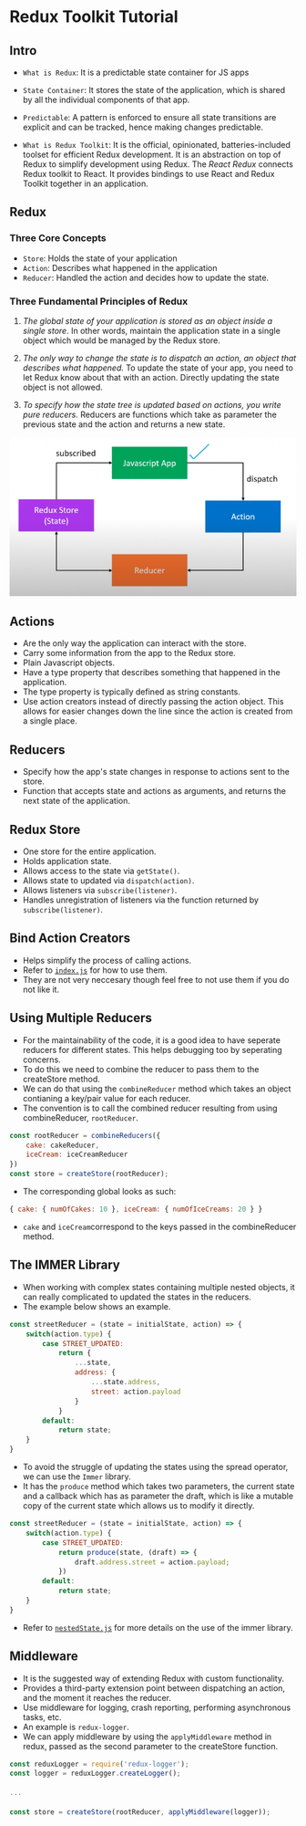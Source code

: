 # Redux Toolkit Tutorial

## Intro

- `What is Redux`: It is a predictable state container for JS apps
- `State Container`: It stores the state of the application, which is shared by all the individual components of that app.
- `Predictable`: A pattern is enforced to ensure all state transitions are explicit and can be tracked, hence making changes predictable.

- `What is Redux Toolkit`: It is the official, opinionated, batteries-included toolset for efficient Redux development. It is an abstraction on top of Redux to simplify development using Redux. The _React Redux_ connects Redux toolkit to React. It provides bindings to use React and Redux Toolkit together in an application.

## Redux

### Three Core Concepts

- `Store`: Holds the state of your application
- `Action`: Describes what happened in the application
- `Reducer`: Handled the action and decides how to update the state.

### Three Fundamental Principles of Redux

1. _The global state of your application is stored as an object inside a single store_. In other words, maintain the application state in a single object which would be managed by the Redux store.

2. _The only way to change the state is to dispatch an action, an object that describes what happened._ To update the state of your app, you need to let Redux know about that with an action. Directly updating the state object is not allowed.

3. _To specify how the state tree is updated based on actions, you write pure reducers._ Reducers are functions which take as parameter the previous state and the action and returns a new state.

<div style="text-align: center;">

![alt Redux Image](./redux_diagram.png "Redux principles visualization")
</div>

## Actions

- Are the only way the application can interact with the store.
- Carry some information from the app to the Redux store.
- Plain Javascript objects.
- Have a type property that describes something that happened in the application.
- The type property is typically defined as string constants.
- Use action creators instead of directly passing the action object. This allows for easier changes down the line since the action is created from a single place.

## Reducers

- Specify how the app's state changes in response to actions sent to the store.
- Function that accepts state and actions as arguments, and returns the next state of the application.

## Redux Store

- One store for the entire application.
- Holds application state.
- Allows access to the state via `getState()`.
- Allows state to updated via `dispatch(action)`.
- Allows listeners via `subscribe(listener)`.
- Handles unregistration of listeners via the function returned by `subscribe(listener)`.

## Bind Action Creators

- Helps simplify the process of calling actions.
- Refer to [`index.js`](./redux-demo/index.js) for how to use them.
- They are not very neccesary though feel free to not use them if you do not like it.

## Using Multiple Reducers

- For the maintainability of the code, it is a good idea to have seperate reducers for different states. This helps debugging too by seperating concerns.
- To do this we need to combine the reducer to pass them to the createStore method.
- We can do that using the `combineReducer` method which takes an object contianing a key/pair value for each reducer.
- The convention is to call the combined reducer resulting from using combineReducer, `rootReducer`.

```js
const rootReducer = combineReducers({
    cake: cakeReducer,
    iceCream: iceCreamReducer
})
const store = createStore(rootReducer);
```

- The corresponding global looks as such:

```js
{ cake: { numOfCakes: 10 }, iceCream: { numOfIceCreams: 20 } }
```

- `cake` and `iceCream`correspond to the keys passed in the combineReducer method.

## The IMMER Library

- When working with complex states containing multiple nested objects, it can really complicated to updated the states in the reducers.
- The example below shows an example.

```js
const streetReducer = (state = initialState, action) => {
    switch(action.type) {
        case STREET_UPDATED:
            return {
                ...state,
                address: {
                    ...state.address,
                    street: action.payload
                }
            }
        default:
            return state;
    }
}
```

- To avoid the struggle of updating the states using the spread operator, we can use the `Immer` library.
- It has the `produce` method which takes two parameters, the current state and a callback which has as parameter the draft, which is like a mutable copy of the current state which allows us to modify it directly.

```js
const streetReducer = (state = initialState, action) => {
    switch(action.type) {
        case STREET_UPDATED:
            return produce(state, (draft) => {
                draft.address.street = action.payload;
            })
        default:
            return state;
    }
}
```

- Refer to [`nestedState.js`](./redux-demo/nestedState.js) for more details on the use of the immer library.

## Middleware

- It is the suggested way of extending Redux with custom functionality.
- Provides a third-party extension point between dispatching an action, and the moment it reaches the reducer.
- Use middleware for logging, crash reporting, performing asynchronous tasks, etc.
- An example is `redux-logger`.
- We can apply middleware by using the `applyMiddleware` method in redux, passed as the second parameter to the createStore function.

```js
const reduxLogger = require('redux-logger');
const logger = reduxLogger.createLogger();

...

const store = createStore(rootReducer, applyMiddleware(logger));
```
